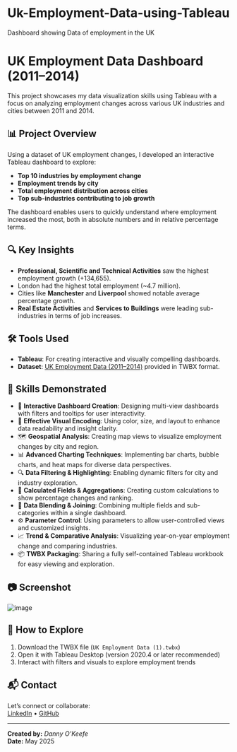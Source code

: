 # Uk-Employment-Data-using-Tableau
Dashboard showing Data of employment in the UK
# UK Employment Data Dashboard (2011–2014)

This project showcases my data visualization skills using Tableau with a focus on analyzing employment changes across various UK industries and cities between 2011 and 2014.

## 📊 Project Overview

Using a dataset of UK employment changes, I developed an interactive Tableau dashboard to explore:

- **Top 10 industries by employment change**
- **Employment trends by city**
- **Total employment distribution across cities**
- **Top sub-industries contributing to job growth**

The dashboard enables users to quickly understand where employment increased the most, both in absolute numbers and in relative percentage terms.

## 🔍 Key Insights

- **Professional, Scientific and Technical Activities** saw the highest employment growth (+134,655).
- London had the highest total employment (~4.7 million).
- Cities like **Manchester** and **Liverpool** showed notable average percentage growth.
- **Real Estate Activities** and **Services to Buildings** were leading sub-industries in terms of job increases.

## 🛠 Tools Used

- **Tableau**: For creating interactive and visually compelling dashboards.
- **Dataset**: [UK Employment Data (2011–2014)](./UK%20Employment%20Data%20(1).twbx) provided in TWBX format.

## 🧠 Skills Demonstrated

- 📌 **Interactive Dashboard Creation**: Designing multi-view dashboards with filters and tooltips for user interactivity.
- 🎨 **Effective Visual Encoding**: Using color, size, and layout to enhance data readability and insight clarity.
- 🗺 **Geospatial Analysis**: Creating map views to visualize employment changes by city and region.
- 📊 **Advanced Charting Techniques**: Implementing bar charts, bubble charts, and heat maps for diverse data perspectives.
- 🔍 **Data Filtering & Highlighting**: Enabling dynamic filters for city and industry exploration.
- 🧮 **Calculated Fields & Aggregations**: Creating custom calculations to show percentage changes and ranking.
- 🔄 **Data Blending & Joining**: Combining multiple fields and sub-categories within a single dashboard.
- ⚙️ **Parameter Control**: Using parameters to allow user-controlled views and customized insights.
- 📈 **Trend & Comparative Analysis**: Visualizing year-on-year employment change and comparing industries.
- 📦 **TWBX Packaging**: Sharing a fully self-contained Tableau workbook for easy viewing and exploration.

## 📷 Screenshot

![image](https://github.com/user-attachments/assets/b3172460-3575-4f12-b9bc-59ca8222eacf)


## 🚀 How to Explore

1. Download the TWBX file (`UK Employment Data (1).twbx`)
2. Open it with Tableau Desktop (version 2020.4 or later recommended)
3. Interact with filters and visuals to explore employment trends

## 📬 Contact

Let’s connect or collaborate:  
[LinkedIn](https://linkedin.com/in/dannyokeefedatatechnician) • [GitHub](https://github.com/dannyokeefe)

---
**Created by:** *Danny O'Keefe*  
**Date:** May 2025
